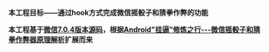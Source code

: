 **本工程目标——通过hook方式完成微信摇骰子和猜拳作弊的功能**

**本工程基于[微信7.0.4版本源码](../../docs/weixin_7.0.4_source)，根据[Android"挂逼"修炼之行---微信摇骰子和猜拳作弊器原理解析](https://blog.csdn.net/jiangwei0910410003/article/details/52892330)扩展而来**



